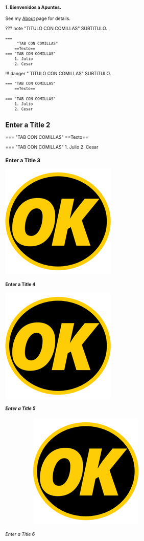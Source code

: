 #### 1. Bienvenidos a Apuntes.

See my [About](/svelte/prueba.md) page for details.  

??? note "TITULO CON COMILLAS"
    SUBTITULO.

    ===
         "TAB CON COMILLAS"
        ==Texto==
    === "TAB CON COMILLAS"
        1. Julio
        2. Cesar


!!! danger " TITULO CON COMILLAS"
    SUBTITULO.

    === "TAB CON COMILLAS"
        ==Texto==

    === "TAB CON COMILLAS"
        1. Julio
        2. Cesar


##  Enter a Title 2


=== "TAB CON COMILLAS"
        ==Texto==

=== "TAB CON COMILLAS"
        1. Julio
        2. Cesar


###  Enter a Title  3

![tile](assets/img/logo.png 'Etiqueta')





####  Enter a Title 4

![tile](assets/img/logo.png 'Etiqueta')


#####  Enter a Title 5

<center>

![tile](assets/img/logo.png 'Etiqueta')

</center>


######  Enter a Title 6




